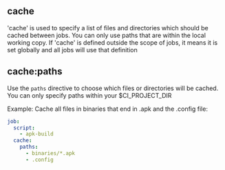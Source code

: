 ## cache

'cache' is used to specify a list of files and directories which should be cached between jobs. You can only use paths that are within the local working copy.
If 'cache' is defined outside the scope of jobs, it means it is set globally and all jobs will use that definition

## cache:paths
Use the `paths` directive to choose which files or directories will be cached. You can only specify paths within your $CI_PROJECT_DIR

Example:
Cache all files in binaries that end in .apk and the .config file:

```yaml
job:
  script:
    - apk-build
  cache:
    paths:
      - binaries/*.apk
      - .config
```